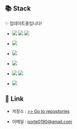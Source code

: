 <!--
이모지 모음 :
https://kr.piliapp.com/emoji/list/ 
-->
<!-- 무언가 이슈가 있음...
## 📊 GitHub Stats
![GitHub stats](https://github-readme-stats.vercel.app/api?username=milk-maca&show_icons=true&theme=radical) -->
 
## 📚 Stack  

✨ 업데이트중입니다!

<!--
기술명 : 직접 작성
스타일 : flat, flat-square
로고  : https://simpleicons.org/ -->
<!-- <img src="https://img.shields.io/badge/기술명-1A1A1A?style=flat&logo=로고명&logoColor=색상코드"/> -->


<!-- HTML5 CSS3 JavaScript -->
<!-- - <img src="https://img.shields.io/badge/HTML5-1A1A1A?style=flat&logo=HTML5&logoColor=E34F26"/> <img src="https://img.shields.io/badge/CSS3-1A1A1A?style=flat&logo=CSS3&logoColor=1572B6"/> <img src="https://img.shields.io/badge/JavaScript-1A1A1A?style=flat&logo=JavaScript&logoColor=F7DF1E"/> <img src="https://img.shields.io/badge/TypeScript-1A1A1A?style=flat&logo=TypeScript&logoColor=3178C6"/>
 -->

<!-- Java, Spring-->
- <img src="https://img.shields.io/badge/Java-1A1A1A?style=flat&logo=Java&logoColor=007396"/> <img src="https://img.shields.io/badge/Spring-1A1A1A?style=flat&logo=Spring&logoColor=6DB33F"/> <img src="https://img.shields.io/badge/Spring Boot-1A1A1A?style=flat&logo=Spring Boot&logoColor=6DB33F"/>

<!-- Node.js -->
- <img src="https://img.shields.io/badge/Node.js-1A1A1A?style=flat&logo=Node.js&logoColor=339933"/>


<!-- Python -->
- <img src="https://img.shields.io/badge/Python-1A1A1A?style=flat&logo=Python&logoColor=3776AB"/>

<!-- c++  -->
- <img src="https://img.shields.io/badge/c++-1A1A1A?style=flat&logo=c%2B%2B&logoColor=00599C"/>

<!-- Oracle, MySQL  -->
- <img src="https://img.shields.io/badge/Oracle-1A1A1A?style=flat&logo=Oracle&logoColor=F80000"/> <img src="https://img.shields.io/badge/MySQL-1A1A1A?style=flat&logo=MySQL&logoColor=4479A1"/>


<!-- Git -->
- <img src="https://img.shields.io/badge/Git-1A1A1A?style=flat&logo=Git&logoColor=F05032"/>
 
## 🔗 Link
- 저장소 : [ >> Go to repositories](https://github.com/milk-maca?tab=repositories)
<!-- - 블로그 : https://velog.io/@milk-maca   -->
- 이메일 : <norte0190@gmail.com>

